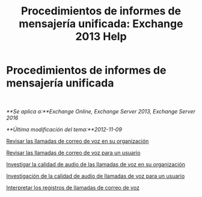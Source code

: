 ﻿---
title: 'Procedimientos de informes de mensajería unificada: Exchange 2013 Help'
TOCTitle: Procedimientos de informes de mensajería unificada
ms:assetid: 5b58a2ed-3780-4a0e-87f6-e19e6e49640c
ms:mtpsurl: https://technet.microsoft.com/es-es/library/JJ851066(v=EXCHG.150)
ms:contentKeyID: 50556783
ms.date: 05/22/2018
mtps_version: v=EXCHG.150
ms.translationtype: MT
---

# Procedimientos de informes de mensajería unificada

 

_**Se aplica a:**Exchange Online, Exchange Server 2013, Exchange Server 2016_

_**Última modificación del tema:**2012-11-09_

[Revisar las llamadas de correo de voz en su organización](review-the-voice-mail-calls-in-your-organization-exchange-2013-help.md)

[Revisar las llamadas de correo de voz para un usuario](review-the-voice-mail-calls-for-a-user-exchange-2013-help.md)

[Investigar la calidad de audio de las llamadas de voz en su organización](investigate-the-audio-quality-of-voice-calls-in-your-organization-exchange-2013-help.md)

[Investigación de la calidad de audio de llamadas de voz para un usuario](investigate-the-audio-quality-of-voice-calls-for-a-user-exchange-2013-help.md)

[Interpretar los registros de llamadas de correo de voz](interpret-voice-mail-call-records-exchange-2013-help.md)

